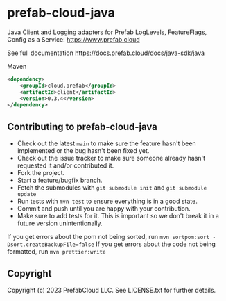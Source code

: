 # prefab-cloud-java
Java Client and Logging adapters for Prefab LogLevels, FeatureFlags, Config as a Service: https://www.prefab.cloud

See full documentation https://docs.prefab.cloud/docs/java-sdk/java

Maven
```xml
<dependency>
    <groupId>cloud.prefab</groupId>
    <artifactId>client</artifactId>
    <version>0.3.4</version>
</dependency>
```


## Contributing to prefab-cloud-java

* Check out the latest `main` to make sure the feature hasn't been implemented or the bug hasn't been fixed yet.
* Check out the issue tracker to make sure someone already hasn't requested it and/or contributed it.
* Fork the project.
* Start a feature/bugfix branch.
* Fetch the submodules with `git submodule init` and `git submodule update`
* Run tests with `mvn test` to ensure everything is in a good state.
* Commit and push until you are happy with your contribution.
* Make sure to add tests for it. This is important so we don't break it in a future version unintentionally.

If you get errors about the pom not being sorted, run `mvn sortpom:sort -Dsort.createBackupFile=false`
If you get errors about the code not being formatted, run `mvn prettier:write`

## Copyright

Copyright (c) 2023 PrefabCloud LLC. See LICENSE.txt for further details.
